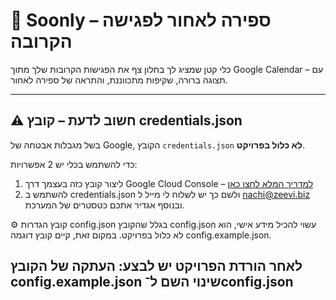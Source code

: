 
# 📅 Soonly – ספירה לאחור לפגישה הקרובה

כלי קטן שמציג לך בחלון צף את הפגישות הקרובות שלך מתוך Google Calendar – עם תצוגה ברורה, שקיפות מתכווננת, והתראה של ספירה לאחור.

---

## ⚠️ חשוב לדעת – קובץ credentials.json

בשל מגבלות אבטחה של Google, הקובץ `credentials.json` **לא כלול בפרויקט**.

כדי להשתמש בכלי יש 2 אפשרויות:
1. ליצור קובץ כזה בעצמך דרך Google Cloud Console – [למדריך המלא לחצו כאן](INSTRUCTIONS.md)
2. להשתמש ב credentials.json ולשם כך יש לשלוח לי מייל ל nachi@zeevi.biz ובנוסף אגדיר אתכם כטסטרים של המערכת.

⚙️ קובץ הגדרות config.json
בגלל שהקובץ config.json עשוי להכיל מידע אישי, הוא לא כלול בפרויקט.
במקום זאת, קיים קובץ דוגמה config.example.json.

לאחר הורדת הפרויקט יש לבצע:
העתקה של הקובץ config.example.json
שינוי השם ל־config.json
---
